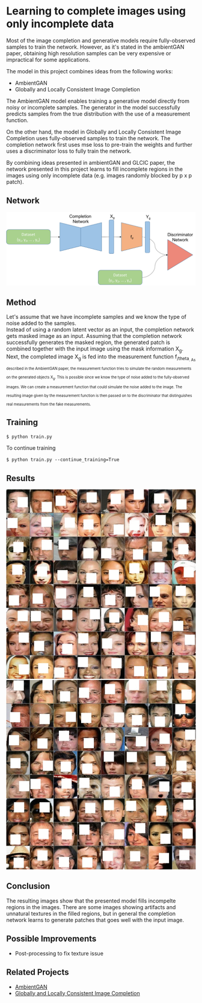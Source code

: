 # Learning to complete images using only incomplete data  

Most of the image completion and generative models require fully-observed samples to train the network. However, as it's stated in the ambientGAN paper, obtaining high resolution samples can be very expensive or impractical for some applications.  

The model in this project combines ideas from the following works:  
* AmbientGAN  
* Globally and Locally Consistent Image Completion  

The AmbientGAN model enables training a generative model directly from noisy or incomplete samples. The generator in the model successfully predicts samples from the true distribution with the use of a measurement function.   

On the other hand, the model in Globally and Locally Consistent Image Completion uses fully-observed samples to train the network. The completion network first uses mse loss to pre-train the weights and further uses a discriminator loss to fully train the network.  

By combining ideas presented in ambientGAN and GLCIC paper, the network presented in this project learns to fill incomplete regions in the images using only incomplete data (e.g. images randomly blocked by p x p patch).  


## Network
![Alt text](images/network.png?raw=true "network")  


## Method
Let's assume that we have incomplete samples and we know the type of noise added to the samples.  
Instead of using a random latent vector as an input, the completion network gets masked image as an input. Assuming that the completion network successfully generates the masked region, the generated patch is combined together with the input image using the mask information X<sub>g</sub>. Next, the completed image X<sub>g</sub> is fed into the measurement function f<sub>/theta<sub>. As described in the AmbientGAN paper, the measurement function tries to simulate the random measurements on the generated objects X<sub>g</sub>. This is possible since we know the type of noise added to the fully-observed images. We can create a measurement function that could simulate the noise added to the image. The resulting image given by the measurement function is then passed on to the discriminator that distinguishes real measurements from the fake measurements.  

## Training  
```
$ python train.py 
```

To continue training  
```
$ python train.py --continue_training=True
```


## Results  
![Alt text](images/block_patch_res_1.gif?raw=true "res_1")  
![Alt text](images/block_patch_res_2.gif?raw=true "res_2")  

## Conclusion  
The resulting images show that the presented model fills incompelte regions in the images. There are some images showing artifacts and unnatural textures in the filled regions, but in general the completion network learns to generate patches that goes well with the input image.  


## Possible Improvements  
* Post-processing to fix texture issue  


## Related Projects  
* [AmbientGAN](https://openreview.net/forum?id=Hy7fDog0b)
* [Globally and Locally Consistent Image Completion](http://hi.cs.waseda.ac.jp/~iizuka/projects/completion/en/)  

